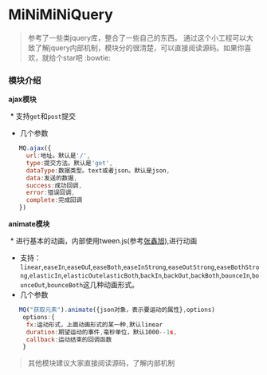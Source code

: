 # MiNiMiNiQuery
> 参考了一些类jquery库，整合了一些自己的东西。
> 通过这个小工程可以大致了解jquery内部机制，模块分的很清楚，可以直接阅读源码。如果你喜欢，就给个star吧 :bowtie:

### 模块介绍

**ajax模块**

  * 支持`get`和`post`提交
  * 几个参数
```javascript
   MQ.ajax({
     url:地址。默认是'/',
     type:提交方法。默认是'get',
     dataType:数据类型。text或者json。默认是json,
     data:发送的数据,
     success:成功回调,
     error:错误回调,
     complete:完成回调
   })
```

**animate模块**

  * 进行基本的动画，内部使用tween.js(参考[张鑫旭](https://github.com/zhangxinxu/Tween)),进行动画
  * 支持：  
`linear`,`easeIn`,`easeOu`t,`easeBoth`,`easeInStrong`,`easeOutStrong`,`easeBothStrong`,`elasticIn`,`elasticOutelasticBoth`,`backIn`,`backOut`,`backBoth`,`bounceIn`,`bounceOut`,`bounceBoth`这几种动画形式。
  
  * 几个参数
  
```javascript
   MQ("获取元素").animate({json对象，表示要运动的属性},options)
    options:{
     fx:运动形式，上面动画形式的某一种,默认linear
     duration:期望运动的事件,毫秒单位，默认1000--1s,
     callback:运动结束的回调函数
    }
  ```
  
> 其他模块建议大家直接阅读源码，了解内部机制

